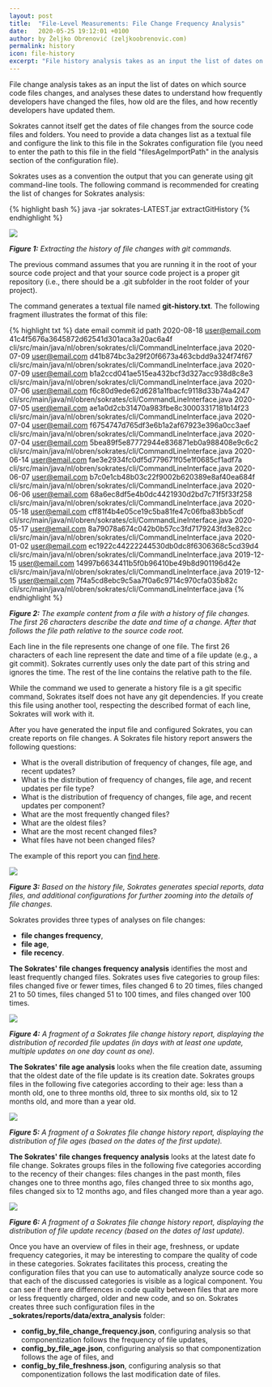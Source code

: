 ```yaml
---
layout: post
title:  "File-Level Measurements: File Change Frequency Analysis"
date:   2020-05-25 19:12:01 +0100
author: by Željko Obrenović (zeljkoobrenovic.com)
permalink: history
icon: file-history
excerpt: "File history analysis takes as an input the list of dates on which source code files changes and studies these dates to understand how frequently developers have changed the files, how old the files are, and how recently developers have updated them."
---
```


File change analysis takes as an input the list of dates on which source code files changes, and analyses these dates to understand how frequently developers have changed the files, how old are the files, and how recently developers have updated them.

Sokrates cannot itself get the dates of file changes from the source code files and folders. You need to provide a data changes list as a textual file and configure the link to this file in the Sokrates configuration file (you need to enter the path to this file in the field "filesAgeImportPath" in the analysis section of the configuration file).

Sokrates uses as a convention the output that you can generate using git command-line tools. The following command is
 recommended for creating the list of changes for Sokrates analysis:

{% highlight bash %}
java -jar sokrates-LATEST.jar extractGitHistory
{% endhighlight %}

![](assets/images/sokrates/history-git-ls-files.png)

***Figure 1:** Extracting the history of file changes with git commands.*

The previous command assumes that you are running it in the root of your source code project and that your source code project is a proper git repository (i.e., there should be a .git subfolder in the root folder of your project).

The command generates a textual file named **git-history.txt**. The following fragment illustrates the format of this file:

{% highlight txt %}
date       email          commit id                                path
2020-08-18 user@email.com 41c4f5676a3645872d62541d301aca3a20ac6a4f cli/src/main/java/nl/obren/sokrates/cli/CommandLineInterface.java
2020-07-09 user@email.com d41b874bc3a29f20f6673a463cbdd9a324f74f67 cli/src/main/java/nl/obren/sokrates/cli/CommandLineInterface.java
2020-07-09 user@email.com b1a2ccd041ae515ea432bcf3d327acc938d8c8e3 cli/src/main/java/nl/obren/sokrates/cli/CommandLineInterface.java
2020-07-06 user@email.com f6c80d9ede62d6281a1fbacfc9118d33b74a4247 cli/src/main/java/nl/obren/sokrates/cli/CommandLineInterface.java
2020-07-05 user@email.com ae1a0d2cb31470a983fbe8c30003317181b14f23 cli/src/main/java/nl/obren/sokrates/cli/CommandLineInterface.java
2020-07-04 user@email.com f6754747d765df3e6b1a2af67923e396a0cc3aef cli/src/main/java/nl/obren/sokrates/cli/CommandLineInterface.java
2020-07-04 user@email.com 5bea89f5e87772944e836871eb0a988408e9c6c2 cli/src/main/java/nl/obren/sokrates/cli/CommandLineInterface.java
2020-06-14 user@email.com fae3e2934fc0df5d779671f05e1f0685cf1adf7a cli/src/main/java/nl/obren/sokrates/cli/CommandLineInterface.java
2020-06-07 user@email.com b7c0e1cb48b03c22f9002b620389e8af40ea684f cli/src/main/java/nl/obren/sokrates/cli/CommandLineInterface.java
2020-06-06 user@email.com 68a6ec8df5e4b0dc4421930d2bd7c71f5f33f258 cli/src/main/java/nl/obren/sokrates/cli/CommandLineInterface.java
2020-05-18 user@email.com cff81f4b4e05ce19c5ba81fe47c06fba83bb5cdf cli/src/main/java/nl/obren/sokrates/cli/CommandLineInterface.java
2020-05-17 user@email.com 8a79078a674c042b0b57cc3fd7179243fd3e82cc cli/src/main/java/nl/obren/sokrates/cli/CommandLineInterface.java
2020-01-02 user@email.com ec1922c44222244530db0dc8f6306368c5cd39d4 cli/src/main/java/nl/obren/sokrates/cli/CommandLineInterface.java
2019-12-15 user@email.com 14997b6634411b5f0b96410be49b8d901196d42e cli/src/main/java/nl/obren/sokrates/cli/CommandLineInterface.java
2019-12-15 user@email.com 7f4a5cd8ebc9c5aa7f0a6c9714c970cfa035b82c cli/src/main/java/nl/obren/sokrates/cli/CommandLineInterface.java
{% endhighlight %}

***Figure 2:** The example content from a file with a history of file changes. The first 26 characters describe the date and time of a change. After that follows the file path relative to the source code root.*

Each line in the file represents one change of one file. The first 26 characters of each line represent the date and time of a file update (e.g., a git commit). Sokrates currently uses only the date part of this string and ignores the time. The rest of the line contains the relative path to the file.

 While the command we used to generate a history file is a git specific command, Sokrates itself does not have any git dependencies. If you create this file using another tool, respecting the described format of each line, Sokrates will work with it.

After you have generated the input file and configured Sokrates, you can create reports on file changes. A Sokrates file history report answers the following questions:
  * What is the overall distribution of frequency of changes, file age, and recent updates?
  * What is the distribution of frequency of changes, file age, and recent updates per file type?
  * What is the distribution of frequency of changes, file age, and recent updates per component?
  * What are the most frequently changed files?
  * What are the oldest files?
  * What are the most recent changed files?
  * What files have not been changed files?

The example of this report you can [find here](https://d3axxy9bcycpv7.cloudfront.net/java/tomcat/reports/html/FileHistory.html).

![](assets/images/sokrates/history-report-generation.png)

***Figure 3:** Based on the history file, Sokrates generates special reports, data files, and additional configurations for further zooming into the details of file changes.*


 Sokrates provides three types of analyses on file changes:
 * **file changes frequency**,
 * **file age**,
 * **file recency**.

**The Sokrates' file changes frequency analysis** identifies the most and least frequently changed files. Sokrates uses five categories to group files: files changed five or fewer times, files changed 6 to 20 times, files changed 21 to 50 times, files changed 51 to 100 times, and files changed over 100 times.

![](assets/images/sokrates/history-report-example-1.png)

***Figure 4:** A fragment of a Sokrates file change history report, displaying the distribution of recorded file updates (in days with at least one update, multiple updates on one day count as one).*


**The Sokrates' file age analysis** looks when the file creation date, assuming that the oldest date of the file update is its creation date. Sokrates groups files in the following five categories according to their age: less than a month old, one to three months old, three to six months old, six to 12 months old, and more than a year old.

![](assets/images/sokrates/history-report-example-2.png)

***Figure 5:** A fragment of a Sokrates file change history report, displaying the distribution of file ages (based on the dates of the first update).*



**The Sokrates' file changes frequency analysis** looks at the latest date fo file change. Sokrates groups files in the following five categories according to the recency of their changes: files changes in the past month, files changes one to three months ago, files changed three to six months ago, files changed six to 12 months ago, and files changed more than a year ago.

![](assets/images/sokrates/history-report-example-3.png)

***Figure 6:** A fragment of a Sokrates file change history report, displaying the distribution of file update recency (based on the dates of last update).*


 Once you have an overview of files in their age, freshness, or update frequency categories, it may be interesting to compare the quality of code in these categories. Sokrates facilitates this process, creating the configuration files that you can use to automatically analyze source code so that each of the discussed categories is visible as a logical component. You can see if there are differences in code quality between files that are more or less frequently charged, older and new code, and so on. Sokrates creates three such configuration files in the **_sokrates/reports/data/extra_analysis** folder:

 * **config_by_file_change_frequency.json**, configuring analysis so that componentization follows the frequency of file updates,
 * **config_by_file_age.json**, configuring analysis so that componentization follows the age of files, and
 * **config_by_file_freshness.json**, configuring analysis so that componentization follows the last modification date of files.


